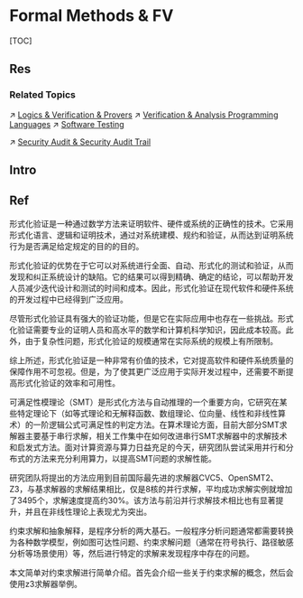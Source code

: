 # Formal Methods & FV

[TOC]



## Res
### Related Topics
↗ [Logics & Verification & Provers](../../../../../☠️%20Kill%20Chain/🔞%20Software%20Analysis%20Tools/🧘‍♂️%20Logics%20&%20Verification%20&%20Provers/Logics%20&%20Verification%20&%20Provers.md)
↗ [Verification & Analysis Programming Languages](../../../../../../🔑%20CS%20Core/👩‍💻%20Programming%20Methodology%20and%20Languages/Programming%20Languages%20for%20Specific%20Scientific%20Areas/Verification%20&%20Analysis%20Programming%20Languages/Verification%20&%20Analysis%20Programming%20Languages.md)
↗ [Software Testing](../../../../../../Software%20Engineering/Software%20Maintenance%20&%20Operations%20Management/🧪%20Software%20Testing/Software%20Testing.md)

↗ [Security Audit & Security Audit Trail](../../../../../⛈️%20Risk%20Management/🐺%20Risk%20Countermeasures%20&%20Security%20Control/Security%20Audit%20&%20Security%20Audit%20Trail/Security%20Audit%20&%20Security%20Audit%20Trail.md)



## Intro



## Ref
[形式化验证方法研究综述 | CSDN]: https://panpan.blog.csdn.net/article/details/133158054?fromshare=blogdetail&sharetype=blogdetail&sharerId=133158054&sharerefer=PC&sharesource=&sharefrom=from_link

形式化验证是一种通过数学方法来证明软件、硬件或系统的正确性的技术。它采用形式化语言、逻辑和证明技术，通过对系统建模、规约和验证，从而达到证明系统行为是否满足给定规定的目的的目的。

形式化验证的优势在于它可以对系统进行全面、自动、形式化的测试和验证，从而发现和纠正系统设计的缺陷。它的结果可以得到精确、确定的结论，可以帮助开发人员减少迭代设计和测试的时间和成本。因此，形式化验证在现代软件和硬件系统的开发过程中已经得到广泛应用。

尽管形式化验证具有强大的验证功能，但是它在实际应用中也存在一些挑战。形式化验证需要专业的证明人员和高水平的数学和计算机科学知识，因此成本较高。此外，由于复杂性问题，形式化验证的规模通常在实际系统的规模上有所限制。

综上所述，形式化验证是一种非常有价值的技术，它对提高软件和硬件系统质量的保障作用不可忽视。但是，为了使其更广泛应用于实际开发过程中，还需要不断提高形式化验证的效率和可用性。

[软件所在形式化方法领域多个方向取得进展]: http://www.iscas.ac.cn/xwdt2016/kyjz2016/202404/t20240417_7114585.html
可满足性模理论（SMT）是形式化方法与自动推理的一个重要方向，它研究在某些特定理论下（如等式理论和无解释函数、数组理论、位向量、线性和非线性算术）的一阶逻辑公式可满足性的判定方法。在算术理论方面，目前大部分SMT求解器主要基于串行求解，相关工作集中在如何改进串行SMT求解器中的求解技术和启发式方法。面对计算资源与算力日益充足的今天，研究团队尝试采用并行和分布式的方法来充分利用算力，以提高SMT问题的求解性能。

研究团队将提出的方法应用到目前国际最先进的求解器CVC5、OpenSMT2、Z3，与基求解器的求解结果相比，仅是8核的并行求解，平均成功求解实例就增加了3495个，求解速度提高约30%。该方法与前沿并行求解技术相比也有显著提升，并且在非线性理论上表现尤为突出。

[静态代码分析之约束求解简介 | 华为云]: https://bbs.huaweicloud.com/blogs/229334
约束求解和抽象解释，是程序分析的两大基石。一般程序分析问题通常都需要转换为各种数学模型，例如图可达性问题、约束求解问题（通常在符号执行、路径敏感分析等场景使用）等，然后进行特定的求解来发现程序中存在的问题。

本文简单对约束求解进行简单介绍。首先会介绍一些关于约束求解的概念，然后会使用z3求解器举例。
